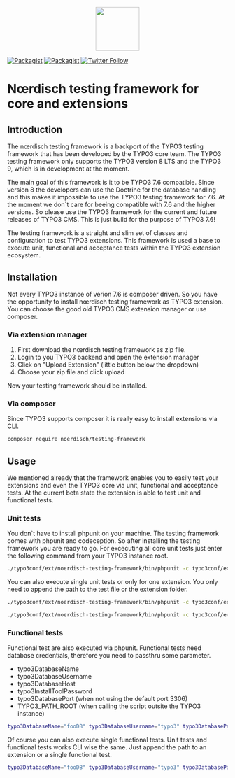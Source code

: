 <p align="center">
    <img src="https://cdn.rawgit.com/markusguenther/abe70d34f4a4621aed0ef504c5d0192b/raw/77531b5fc35685c50e25f42a22e14ff89fbe438a/logo_large.svg" height="100">
</p>

[![Packagist](https://img.shields.io/packagist/l/noerdisch/testing-framework.svg?style=flat-square)](https://packagist.org/packages/noerdisch/testing-framework)
[![Packagist](https://img.shields.io/packagist/v/noerdisch/testing-framework.svg?style=flat-square)](https://packagist.org/packages/noerdisch/testing-framework)
[![Twitter Follow](https://img.shields.io/twitter/follow/noerdisch.svg?style=social&label=Follow&style=flat-square)](https://twitter.com/noerdisch)


# Nœrdisch testing framework for core and extensions


## Introduction
The nœrdisch testing framework is a backport of the TYPO3 testing framework that has been developed by the TYPO3 core team. The TYPO3 testing framework only supports the TYPO3 version 8 LTS and the TYPO3 9, which is in development at the moment.

The main goal of this framework is it to be TYPO3 7.6 compatible. Since version 8 the developers can use the Doctrine for the database handling and this makes it impossible to use the TYPO3 testing framework for 7.6.
At the moment we don`t care for beeing compatible with 7.6 and the higher versions. So please use the TYPO3 framework for the current and future releases of TYPO3 CMS. This is just build for the purpose of TYPO3 7.6!  

The testing framework is a straight and slim set of classes and configuration to test TYPO3 extensions. This framework is used a base to execute unit, functional and acceptance tests within the TYPO3 extension ecosystem.


## Installation

Not every TYPO3 instance of verion 7.6 is composer driven. So you have the opportunity to install nœrdisch testing framework as TYPO3 extension. You can choose the good old TYPO3 CMS extension manager or use composer.

### Via extension manager

1. First download the nœrdisch testing framework as zip file.
2. Login to you TYPO3 backend and open the extension manager
3. Click on "Upload Extension" (little button below the dropdown)
4. Choose your zip file and click upload

Now your testing framework should be installed.

### Via composer

Since TYPO3 supports composer it is really easy to install extensions via CLI.

```bash
composer require noerdisch/testing-framework
```


## Usage

We mentioned already that the framework enables you to easily test your extensions and even the TYPO3 core via unit, functional and acceptance tests. At the current beta state the extension is able to test unit and functional tests.


### Unit tests

You don`t have to install phpunit on your machine. The testing framework comes with phpunit and codeception.
So after installing the testing framework you are ready to go. For excecuting all core unit tests just enter the following command from your TYPO3 instance root.

```bash
./typo3conf/ext/noerdisch-testing-framework/bin/phpunit -c typo3conf/ext/noerdisch-testing-framework/Resources/Core/Build/UnitTests.xml
```

You can also execute single unit tests or only for one extension.
You only need to append the path to the test file or the extension folder.

```bash
./typo3conf/ext/noerdisch-testing-framework/bin/phpunit -c typo3conf/ext/noerdisch-testing-framework/Resources/Core/Build/UnitTests.xml typo3conf/ext/<YourExtensionName>/Tests/Unit
```

```bash
./typo3conf/ext/noerdisch-testing-framework/bin/phpunit -c typo3conf/ext/noerdisch-testing-framework/Resources/Core/Build/UnitTests.xml typo3conf/ext/<YourExtensionName>/Tests/Unit/SingleTest.php
```


### Functional tests

Functional test are also executed via phpunit. Functional tests need database credentials, therefore you need to passthru some parameter.

* typo3DatabaseName
* typo3DatabaseUsername
* typo3DatabaseHost
* typo3InstallToolPassword
* typo3DatabasePort (when not using the default port 3306)
* TYPO3_PATH_ROOT (when calling the script outsite the TYPO3 instance)

```bash
typo3DatabaseName="fooDB" typo3DatabaseUsername="typo3" typo3DatabasePassword="supersecret" typo3DatabaseHost="127.0.0.1" typo3InstallToolPassword="supersecret" ./typo3conf/ext/noerdisch-testing-framework/bin/phpunit -c typo3conf/ext/noerdisch-testing-framework/Resources/Core/Build/FunctionalTests.xml
```

Of course you can also execute single functional tests. Unit tests and functional tests works CLI wise the same. Just append the path to an extension or a single functional test.

```bash
typo3DatabaseName="fooDB" typo3DatabaseUsername="typo3" typo3DatabasePassword="supersecret" typo3DatabaseHost="127.0.0.1" typo3InstallToolPassword="supersecret" ./typo3conf/ext/noerdisch-testing-framework/bin/phpunit -c typo3conf/ext/noerdisch-testing-framework/Resources/Core/Build/FunctionalTests.xml typo3/sysext/core/Tests/Functional/Page
```
